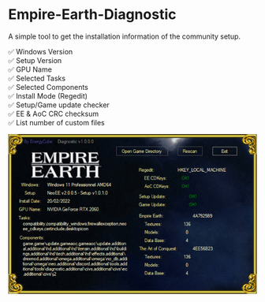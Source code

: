 # Empire-Earth-Diagnostic
A simple tool to get the installation information of the community setup.

✅ Windows Version\
✅ Setup Version\
✅ GPU Name\
✅ Selected Tasks\
✅ Selected Components\
✅ Install Mode (Regedit)\
✅ Setup/Game update checker\
✅ EE & AoC CRC checksum\
✅ List number of custom files

![image](https://github.com/EE-modders/Empire-Earth-Diagnostic/blob/master/ui.png)
